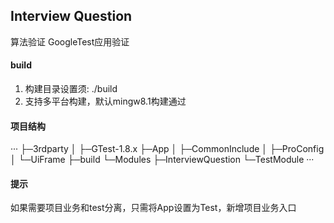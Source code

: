 ## Interview Question
算法验证 GoogleTest应用验证
#### build
  1. 构建目录设置须: ./build
  2. 支持多平台构建，默认mingw8.1构建通过
#### 项目结构
  ···
  ├─3rdparty
  │  ├─GTest-1.8.x
  ├─App
  │  ├─CommonInclude
  │  ├─ProConfig
  │  └─UiFrame
  ├─build
  └─Modules
      ├─InterviewQuestion
      └─TestModule
  ···
#### 提示
如果需要项目业务和test分离，只需将App设置为Test，新增项目业务入口
